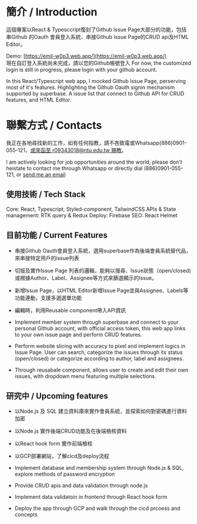 # 簡介 / Introduction

這個專案以React & Typesccript復刻了Github Issue Page大部分的功能，包括串Github 的Oauth 會員登入系統、串接Github Issue Page的CRUD api及HTML Editor。

Demo: [https://emil-w0p3.web.app/](https://emil-w0p3.web.app/)<br />
現在自訂登入系統尚未完成，請以您的Github帳號登入
For now, the customized login is still in progress, please login with your github account.

In this React/Typescript web app, I mocked Github Issue Page, perserving most of it's features.  Highlighting the Github Oauth signin mechanism supported by superbase. A issue list that connect to Github API for CRUD features, and HTML Editor.

# 聯繫方式 / Contacts

我正在各地尋找新的工作，如有任何指教，請不吝致電或Whatsapp(886)0901-055-121，[或來函至 r09343018@ntu.edu.tw 賜教](mailto:r09343018@ntu.edu.tw)。

I am actively looking for job opportunities around the world, please don't heistate to contact me through Whatsapp or directly dial (886)0901-055-121, or [send me an email](mailto:r09343018@ntu.edu.tw)

## 使用技術 / Tech Stack
Core: React, Typescript, Styled-component, TailwindCSS
APIs & State management: RTK query & Redux
Deploy: Firebase
SEO: React Helmet

## 目前功能 / Current Features

- 串接Github Oauth會員登入系統，選用superbase作為後端會員系統替代品，來串接特定用戶的issue列表
- 切版及實作Issue Page 列表的邏輯，能夠以搜尋、Issue狀態（open/closed)或根據Author、Label、Assignee等方式來篩選顯示的Issue。
- 新增Issue Page，以HTML Editor新增Issue Page並與Assignee、Labels等功能連動，支援多選選單功能
- 編輯時，利用Reusable component帶入API資訊

- Implement member system through superbase and connect to your personal Github account, with official access token, this web app links to your own issue page and perform CRUD features.
- Perform website slicing with accuracy to pixel and implement logics in Issue Page. User can search, categorize the issues through its status (open/closed) or categorize according to author, label and assignees.
- Through reusabale component, allows user to create and edit their own issues, with dropdown menu featuring multiple selections.

## 研究中 / Upcoming features

- 以Node.js 及 SQL 建立資料庫來實作會員系統，並探索如何對密碼進行資料加密
- 以Node.js 實作後端CRUD功能及在後端檢核資料
- 以React hook form 實作前端檢核
- 以GCP部署網站，了解cicd及deploy流程

- Implement database and membership system through Node.js & SQL, explore methods of password encryption
- Provide CRUD apis and data validation through node.js
- Implement data validatoin in frontend through React hook form
- Deploy the app through GCP and walk through the cicd prcoess and concepts
